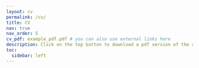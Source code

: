 ```yaml
---
layout: cv
permalink: /cv/
title: CV
nav: true
nav_order: 5
cv_pdf: example_pdf.pdf # you can also use external links here
description: Click on the top button to download a pdf version of the curriculum.
toc:
  sidebar: left
---
```

